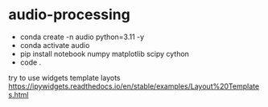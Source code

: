 # audio-processing

- conda create -n audio python=3.11 -y
- conda activate audio
- pip install notebook numpy matplotlib scipy cython
- code .


try to use widgets template layots
https://ipywidgets.readthedocs.io/en/stable/examples/Layout%20Templates.html